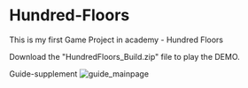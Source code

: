 # Hundred-Floors
This is my first Game Project in academy - Hundred Floors

Download the "HundredFloors_Build.zip" file to play the DEMO.

Guide-supplement
![guide_mainpage](https://user-images.githubusercontent.com/96476682/176463135-473a947d-9428-4919-b991-b85bd223ffcb.jpg)
